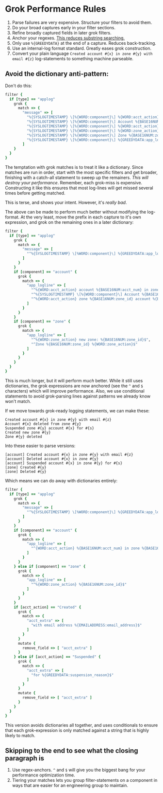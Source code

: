 # Grok Performance Rules

1. Parse failures are very expensive. Structure your filters to avoid them.
1. Do your broad captures early in your filter sections.
1. Refine broadly captured fields in later grok filters.
1. Anchor your regexes. [This reduces substring searching.](https://www.elastic.co/blog/do-you-grok-grok)
1. Only use `%{GREEDYDATA}` at the end of a capture. Reduces back-tracking.
1. Use an internal-log format standard. Greatly eases grok construction.
1. Convert your plain language `Created account #{x} in zone #{y} with email #{z}` log-statements to something machine parseable.

## Avoid the dictionary anti-pattern:

Don't do this:

```ruby
filter {
  if [type] == "applog"
    grok {
      match => {
        "message" => [
          "%{SYSLOGTIMESTAMP} \[%{WORD:component}\] %{WORD:acct_action} account %{BASE16NUM:acct_num} in zone %{BASE16NUM:zone_id} with email %{EMAILADDRESS:email_address}",
          "%{SYSLOGTIMESTAMP} \[%{WORD:component}\] Account %{BASE16NUM:acct_num} %{WORD:acct_action} from zone %{BASE16NUM:zone_id}",
          "%{SYSLOGTIMESTAMP} \[%{WORD:component}\] %{WORD:acct_action} zone %{BASE16NUM:zone_id} account %{BASE16NUM:acct_num} for %{GREEDYDATA:suspension_reason}",
          "%{SYSLOGTIMESTAMP} \[%{WORD:component}\] %{WORD:zone_action} new zone: %{BASE16NUM:zone_id}",
          "%{SYSLOGTIMESTAMP} \[%{WORD:component}\] Zone %{BASE16NUM:zone_id} %{WORD:zone_action}",
          "%{SYSLOGTIMESTAMP} \[%{WORD:component}\] %{GREEDYDATA:app_logline}"
        ]
    }
  }
}
```
The temptation with grok matches is to treat it like a dictionary. Since matches
are run in order, start with the most specific filters and get broader, finishing
with a catch-all statement to sweep up the remainers. *This will destroy your performance*.
Remember, each grok-miss is expensive. Constructing it like this ensures that most
log-lines will get missed several times before getting matched.

This is terse, and shows your intent. However, it's *really bad*.

The above can be made to perform much better without modifying the log-format.
At the very least, move the prefix in each capture to it's own expression, and
grok on the remaining ones in a later dictionary:

```ruby
filter {
  if [type] == "applog"
    grok {
      match => {
        "message" => [
          "^%{SYSLOGTIMESTAMP} \[%WORD:component}\] %{GREEDYDATA:app_logline}$"
        ]
      }
    }
    if [component] == "account" {
      grok {
        match => {
          "app_logline" => [
            "^%{WORD:acct_action} account %{BASE16NUM:acct_num} in zone %{BASE16NUM:zone_id} with email %{EMAILADDRESS:email_address}$",
            "^%{SYSLOGTIMESTAMP} \[%{WORD:component}\] Account %{BASE16NUM:acct_num} %{WORD:acct_action} from zone %{BASE16NUM:zone_id}$",
            "^%{WORD:acct_action} zone %{BASE16NUM:zone_id} account %{BASE16NUM:acct_num} for %{GREEDYDATA:suspension_reason}$"
          ]
        }
      }
    }
    if [component] == "zone" {
      grok {
        match => {
          "app_logline" => [
            "^%{WORD:zone_action} new zone: %{BASE16NUM:zone_id}$",
            "^Zone %{BASE16NUM:zone_id} %{WORD:zone_action}$"
          ]
        }
      }
    }
  }
}
```

This is much longer, but it will perform *much* better. While it still uses
dictionaries, the grok expressions are now anchored (see the `^` and `$` 
characters) which will improve performance. Also, we use conditional statements
to avoid grok-parsing lines against patterns we already know won't match.

If we move towards grok-ready logging statements, we can make these:
```
Created account #{x} in zone #{y} with email #{z}
Account #{x} deleted from zone #{y}
Suspended zone #{y} account #{x} for #{s}
Created new zone #{y}
Zone #{y} deleted
```
Into these easier to parse versions:
```
[account] Created account #{x} in zone #{y} with email #{z}
[account] Deleted account #{x} in zone #{y}
[account] Suspended account #{x} in zone #{y} for #{s}
[zone] Created #{y}
[zone] Deleted #{y}
```
Which means we can do away with dictionaries entirely:

```ruby
filter {
  if [type] == "applog"
    grok {
      match => {
        "message" => [
          "^%{SYSLOGTIMESTAMP} \[%WORD:component}\] %{GREEDYDATA:app_logline}$"
        ]
      }
    }
    if [component] == "account" {
      grok {
        match => {
          "app_logline" => [
            "^{WORD:acct_action} %{BASE16NUM:acct_num} in zone %{BASE16NUM:zone_id}( %{GREEDYDATA:acct_extra})$"
          ]
        }
      }
    } else if [component] == "zone" {
      grok {
        match => {
          "app_logline" => [
            "^%{WORD:zone_action} %{BASE16NUM:zone_id}$"
          ]
        }
      }
    }
    if [acct_action] == "Created" {
      grok {
        match => {
          "acct_extra" => [
            "with email address %{EMAILADDRESS:email_address}$"
          ]
        }
      }
      mutate {
        remove_field => [ "acct_extra" ]
      }
    } else if [acct_action] == "Suspended" {
      grok {
        match => {
          "acct_extra" => [
            "for %{GREEDYDATA:suspension_reason}$"
          ]
        }
      }
      mutate {
        remove_field => [ "acct_extra" ]
      }
    }
  }
}
```
This version avoids dictionaries all together, and uses conditionals to ensure
that each grok-expression is only matched against a string that is highly
likely to match.

## Skipping to the end to see what the closing paragraph is

1. Use regex-anchors. `^` and `$` will give you the biggest bang for your performance optimization time.
2. Tiering your matches lets you group filter-statements on a component in ways that are easier for an engineering group to maintain.
